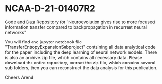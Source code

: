 # NCAA-D-21-01407R2
Code and Data Repository for "Neuroevolution gives rise to more focused information transfer compared to backpropagation in recurrent neural networks"

You will find one jupyter notebook file "TransferEntropyExpansionSubproject" containing all data analytical code for the paper, including the deep learning of neural network models.
There is also an archive.zip file, which contains all necessary data. Please download the entire repository, extract the zip file, which contains several sub folders, then you can reconstruct the data analysis for this publication.

Cheers Arend
